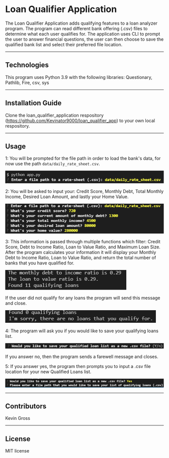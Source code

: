 # Loan Qualifier Application
 
The Loan Qualifier Application adds qualifying features to a loan analyzer program. The program can read different bank offering   (.csv) files to determine what each user qualifies for. The application uses CLI to prompt the user to answer financial questions, the user can then choose to save the qualified bank list and select their preferred file location.

---

## Technologies

This program uses Python 3.9 with the following libraries:
Questionary,
Pathlib,
Fire,
csv,
sys

---

## Installation Guide

Clone the loan_qualifier_application respository (https://github.com/Kevinator9000/loan_qualifier_app) to your own local respository.

---

## Usage
1: You will be prompted for the file path in order to load the bank's data, for now use the path `data/daily_rate_sheet.csv`.

![](./images/step1.PNG)


2: You will be asked to input your: Credit Score, Monthly Debt, Total Monthly Income, Desired Loan Amount, and lastly your Home Value.

![](./images/step2.PNG)


3: This information is passed through multiple functions which filter: Credit Score, Debt to Income Ratio, Loan to Value Ratio, and Maximum Loan Size. After the program calculates your information it will display your Monthly Debt to Income Ratio, Loan to Value Ratio, and return the total number of banks that you have qualified for.

![](./images/step3.PNG)


If the user did not qualify for any loans the program will send this message and close.

![](./images/notqualified.PNG)


4: The program will ask you if you would like to save your qualifying loans list.

![](./images/save.PNG)

If you answer no, then the program sends a farewell message and closes.


5: If you answer yes, the program then prompts you to input a .csv file location for your new Qualified Loans list.

![](./images/yessave.PNG)

---

## Contributors

Kevin Gross

---

## License

MIT license
